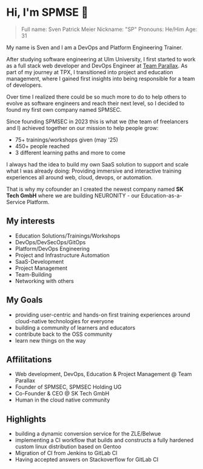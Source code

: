 # Hi, I'm SPMSE 👋

> Full name: Sven Patrick Meier
> Nickname: "SP"
> Pronouns: He/Him
> Age: 31

My name is Sven and I am a DevOps and Platform Engineering Trainer.

After studying software engineering at Ulm University, I first started to work as a full stack web developer and DevOps Engineer at [Team Parallax](https://team-parallax.com). 
As part of my journey at TPX, I transitioned into project and education management, where I gained first insights into being responsible for a team of developers. 

Over time I realized there could be so much more to do to help others to evolve as software engineers and reach their next level, so I decided to found my first own company named SPMSEC.

Since founding SPMSEC in 2023 this is what we (the team of freelancers and I) achieved together on our mission to help people grow:

- 75+ trainings/workshops given (may '25)
- 450+ people reached
- 3 different learning paths and more to come

I always had the idea to build my own SaaS solution to support and scale what I was already doing: Providing immersive and interactive training experiences all around web, cloud, devops, or automation.

That is why my cofounder an I created the newest company named **SK Tech GmbH** where we are building NEURONITY - our Education-as-a-Service Platform.

## My interests

 - Education Solutions/Trainings/Workshops
 - DevOps/DevSecOps/GitOps
 - Platform/DevOps Engineering
 - Project and Infrastructure Automation
 - SaaS-Development
 - Project Management
 - Team-Building
 - Networking with others

## My Goals

- providing user-centric and hands-on first training experiences around cloud-native technologies for everyone
- building a community of learners and educators
- contribute back to the OSS community
- learn new things on the way

## Affilitations

- Web development, DevOps, Education & Project Management @ Team Parallax
- Founder of SPMSEC, SPMSEC Holding UG
- Co-Founder & CEO @ SK Tech GmbH
- Human in the cloud native community

## Highlights

- building a dynamic conversion service for the ZLE/Belwue
- implementing a CI workflow that builds and constructs a fully hardened custom linux distribution based on Gentoo
- Migration of CI from Jenkins to GitLab CI
- Having accepted answers on Stackoverflow for GitLab CI 

